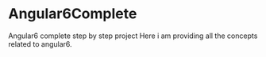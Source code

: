 # Angular6Complete
Angular6 complete step by step project
Here i am providing all the concepts related to angular6.
